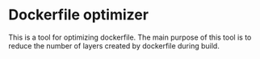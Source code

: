 # Dockerfile optimizer

This is a tool for optimizing dockerfile. The main purpose of this tool is to reduce the number of layers created by dockerfile during build.
